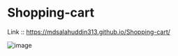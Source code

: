 # Shopping-cart
Link :: https://mdsalahuddin313.github.io/Shopping-cart/

![image](https://user-images.githubusercontent.com/61304614/115891240-adddf480-a477-11eb-990b-d8dd2850430e.png)

